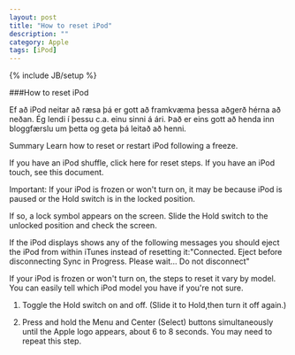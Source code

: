 ```yaml
---
layout: post
title: "How to reset iPod"
description: ""
category: Apple
tags: [iPod]
---
```

{% include JB/setup %}

###How to reset iPod

Ef að iPod neitar að ræsa þá er gott að framkvæma þessa aðgerð hérna að neðan. Ég lendi í þessu c.a. einu sinni á ári. Það er eins gott að henda inn bloggfærslu um þetta og geta þá leitað að henni.

Summary Learn how to reset or restart iPod following a freeze.

If you have an iPod shuffle, click here for reset steps. If you have an iPod touch, see this document.

Important: If your iPod is frozen or won't turn on, it may be because iPod is paused or the Hold switch is in the locked position. 

If so, a lock symbol appears on the screen. Slide the Hold switch to the unlocked position and check the screen.

If the iPod displays shows any of the following messages you should eject the iPod from within iTunes instead of resetting it:"Connected. Eject before disconnecting Sync in Progress. Please wait... Do not disconnect"

If your iPod is frozen or won't turn on, the steps to reset it vary by model. You can easily tell which iPod model you have if you're not sure.

1. Toggle the Hold switch on and off. (Slide it to Hold,then turn it off again.)

2. Press and hold the Menu and Center (Select) buttons simultaneously until the Apple logo appears, about 6 to 8 seconds. You may need to repeat this step.